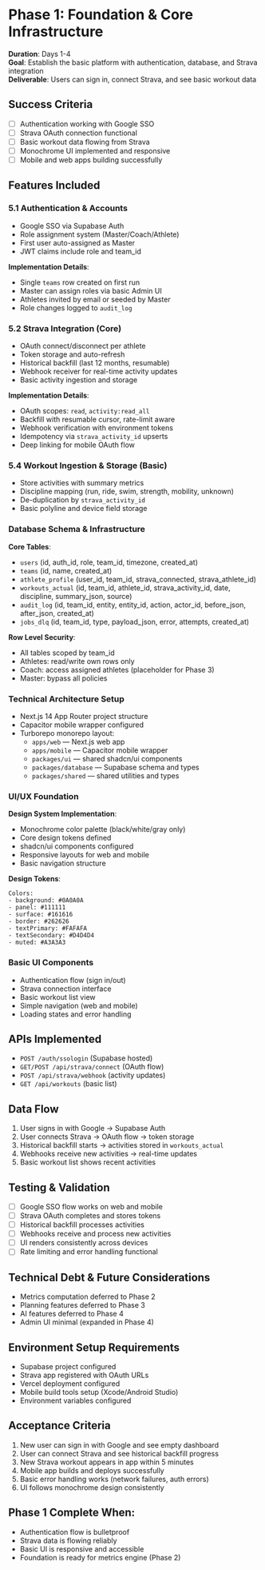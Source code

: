 # Phase 1: Foundation & Core Infrastructure
**Duration**: Days 1-4  
**Goal**: Establish the basic platform with authentication, database, and Strava integration  
**Deliverable**: Users can sign in, connect Strava, and see basic workout data

## Success Criteria
- [ ] Authentication working with Google SSO
- [ ] Strava OAuth connection functional  
- [ ] Basic workout data flowing from Strava
- [ ] Monochrome UI implemented and responsive
- [ ] Mobile and web apps building successfully

## Features Included

### 5.1 Authentication & Accounts
- Google SSO via Supabase Auth
- Role assignment system (Master/Coach/Athlete)
- First user auto-assigned as Master
- JWT claims include role and team_id

**Implementation Details**:
- Single `teams` row created on first run
- Master can assign roles via basic Admin UI
- Athletes invited by email or seeded by Master
- Role changes logged to `audit_log`

### 5.2 Strava Integration (Core)
- OAuth connect/disconnect per athlete
- Token storage and auto-refresh
- Historical backfill (last 12 months, resumable)
- Webhook receiver for real-time activity updates
- Basic activity ingestion and storage

**Implementation Details**:
- OAuth scopes: `read`, `activity:read_all`
- Backfill with resumable cursor, rate-limit aware
- Webhook verification with environment tokens
- Idempotency via `strava_activity_id` upserts
- Deep linking for mobile OAuth flow

### 5.4 Workout Ingestion & Storage (Basic)
- Store activities with summary metrics
- Discipline mapping (run, ride, swim, strength, mobility, unknown)
- De-duplication by `strava_activity_id`
- Basic polyline and device field storage

### Database Schema & Infrastructure
**Core Tables**:
- `users` (id, auth_id, role, team_id, timezone, created_at)
- `teams` (id, name, created_at)
- `athlete_profile` (user_id, team_id, strava_connected, strava_athlete_id)
- `workouts_actual` (id, team_id, athlete_id, strava_activity_id, date, discipline, summary_json, source)
- `audit_log` (id, team_id, entity, entity_id, action, actor_id, before_json, after_json, created_at)
- `jobs_dlq` (id, team_id, type, payload_json, error, attempts, created_at)

**Row Level Security**:
- All tables scoped by team_id
- Athletes: read/write own rows only
- Coach: access assigned athletes (placeholder for Phase 3)
- Master: bypass all policies

### Technical Architecture Setup
- Next.js 14 App Router project structure
- Capacitor mobile wrapper configured
- Turborepo monorepo layout:
  - `apps/web` — Next.js web app  
  - `apps/mobile` — Capacitor mobile wrapper
  - `packages/ui` — shared shadcn/ui components
  - `packages/database` — Supabase schema and types
  - `packages/shared` — shared utilities and types

### UI/UX Foundation
**Design System Implementation**:
- Monochrome color palette (black/white/gray only)
- Core design tokens defined
- shadcn/ui components configured
- Responsive layouts for web and mobile
- Basic navigation structure

**Design Tokens**:
```
Colors:
- background: #0A0A0A
- panel: #111111 
- surface: #161616
- border: #262626
- textPrimary: #FAFAFA
- textSecondary: #D4D4D4
- muted: #A3A3A3
```

### Basic UI Components
- Authentication flow (sign in/out)
- Strava connection interface
- Basic workout list view
- Simple navigation (web and mobile)
- Loading states and error handling

## APIs Implemented
- `POST /auth/ssologin` (Supabase hosted)
- `GET/POST /api/strava/connect` (OAuth flow)
- `POST /api/strava/webhook` (activity updates)
- `GET /api/workouts` (basic list)

## Data Flow
1. User signs in with Google → Supabase Auth
2. User connects Strava → OAuth flow → token storage
3. Historical backfill starts → activities stored in `workouts_actual`
4. Webhooks receive new activities → real-time updates
5. Basic workout list shows recent activities

## Testing & Validation
- [ ] Google SSO flow works on web and mobile
- [ ] Strava OAuth completes and stores tokens
- [ ] Historical backfill processes activities
- [ ] Webhooks receive and process new activities  
- [ ] UI renders consistently across devices
- [ ] Rate limiting and error handling functional

## Technical Debt & Future Considerations
- Metrics computation deferred to Phase 2
- Planning features deferred to Phase 3
- AI features deferred to Phase 4
- Admin UI minimal (expanded in Phase 4)

## Environment Setup Requirements
- Supabase project configured
- Strava app registered with OAuth URLs
- Vercel deployment configured  
- Mobile build tools setup (Xcode/Android Studio)
- Environment variables configured

## Acceptance Criteria
1. New user can sign in with Google and see empty dashboard
2. User can connect Strava and see historical backfill progress
3. New Strava workout appears in app within 5 minutes
4. Mobile app builds and deploys successfully
5. Basic error handling works (network failures, auth errors)
6. UI follows monochrome design consistently

## Phase 1 Complete When:
- Authentication flow is bulletproof
- Strava data is flowing reliably 
- Basic UI is responsive and accessible
- Foundation is ready for metrics engine (Phase 2)